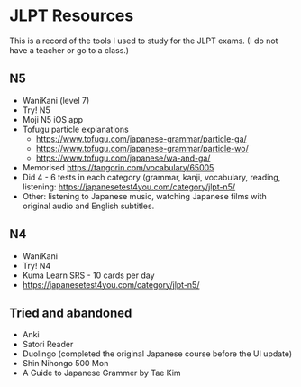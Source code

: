 # JLPT Resources

This is a record of the tools I used to study for the JLPT exams. (I do not have a teacher or go to a class.)

## N5

- WaniKani (level 7)
- Try! N5
- Moji N5 iOS app
- Tofugu particle explanations
  - https://www.tofugu.com/japanese-grammar/particle-ga/
  - https://www.tofugu.com/japanese-grammar/particle-wo/
  - https://www.tofugu.com/japanese/wa-and-ga/
- Memorised https://tangorin.com/vocabulary/65005
- Did 4 - 6 tests in each category (grammar, kanji, vocabulary, reading, listening: https://japanesetest4you.com/category/jlpt-n5/
- Other: listening to Japanese music, watching Japanese films with original audio and English subtitles.

## N4

- WaniKani
- Try! N4
- Kuma Learn SRS - 10 cards per day
- https://japanesetest4you.com/category/jlpt-n5/

## Tried and abandoned

- Anki
- Satori Reader
- Duolingo (completed the original Japanese course before the UI update)
- Shin Nihongo 500 Mon
- A Guide to Japanese Grammer by Tae Kim
